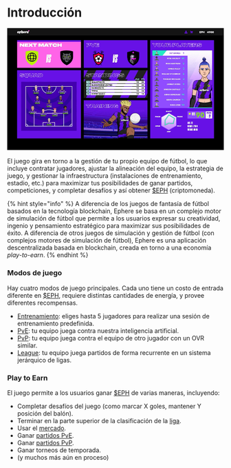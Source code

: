 # Introducción

![Pantalla central del juego](<../.gitbook/assets/Ephere-UI Animation Test (1).gif>)

El juego gira en torno a la gestión de tu propio equipo de fútbol, lo que incluye contratar jugadores, ajustar la alineación del equipo, la estrategia de juego, y gestionar la infraestructura (instalaciones de entrenamiento, estadio, etc.) para maximizar tus posibilidades de ganar partidos, competiciones, y completar desafíos y así obtener [$EPH](../economia/usdeph.md) (criptomoneda).

{% hint style="info" %}
A diferencia de los juegos de fantasía de fútbol basados en la tecnología blockchain, Ephere se basa en un complejo motor de simulación de fútbol que permite a los usuarios expresar su creatividad, ingenio y pensamiento estratégico para maximizar sus posibilidades de éxito. A diferencia de otros juegos de simulación y gestión de fútbol (con complejos motores de simulación de fútbol), Ephere es una aplicación descentralizada basada en blockchain, creada en torno a una economía _play-to-earn_.
{% endhint %}

### Modos de juego

Hay cuatro modos de juego principales. Cada uno tiene un costo de entrada diferente en [$EPH](../economia/usdeph.md), requiere distintas cantidades de energía, y provee diferentes recompensas.

* [Entrenamiento](training.md): eliges hasta 5 jugadores para realizar una sesión de entrenamiento predefinida.
* [PvE](pve.md): tu equipo juega contra nuestra inteligencia artificial.
* [PvP](pvp.md): tu equipo juega contra el equipo de otro jugador con un OVR similar.
* [League](league.md): tu equipo juega partidos de forma recurrente en un sistema jerárquico de ligas.

### Play to Earn

El juego permite a los usuarios ganar [$EPH](../economia/usdeph.md) de varias maneras, incluyendo:

* Completar desafíos del juego (como marcar X goles, mantener Y posición del balón).
* Terminar en la parte superior de la clasificación de la [liga](league.md).
* Usar el [mercado](broken-reference).
* Ganar [partidos PvE](pve.md).
* Ganar [partidos PvP](pvp.md).
* Ganar torneos de temporada.
* (y muchos más aún en proceso)
